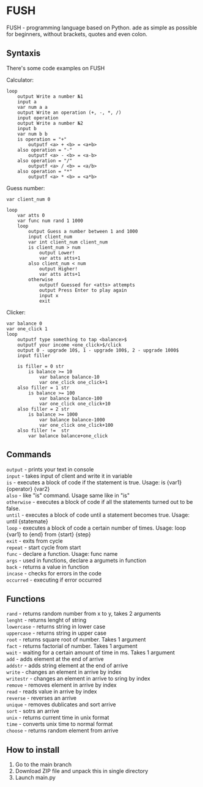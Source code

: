 
# FUSH
FUSH - programming language based on Python. ade as simple as possible for beginners, without brackets, quotes and even colon.
## Syntaxis
There's some code examples on FUSH

Calculator:
```
loop
    output Write a number №1
    input a
    var num a a
    output Write an operation (+, -, *, /)
    input operation
    output Write a number №2
    input b
    var num b b 
    is operation = "+"
        outputf <a> + <b> = <a+b>
    also operation = "-"
        outputf <a> - <b> = <a-b>
    also operation = "/"
        outputf <a> / <b> = <a/b>
    also operation = "*"
        outputf <a> * <b> = <a*b>
```

Guess number:
```
var client_num 0

loop
    var atts 0
    var func num rand 1 1000
    loop
        output Guess a number between 1 and 1000
        input client_num
        var int client_num client_num
        is client_num > num
            output Lower!
            var atts atts+1
        also client_num < num
            output Higher!
            var atts atts+1
        otherwise
            outputf Guessed for <atts> attempts
            output Press Enter to play again
            input x
            exit

```

Clicker:
```
var balance 0
var one_click 1
loop
    outputf type something to tap <balance>$
    outputf your income <one_click>$/click
    output 0 - upgrade 10$, 1 - upgrade 100$, 2 - upgrade 1000$
    input filler

    is filler = 0 str
        is balance >= 10
            var balance balance-10
            var one_click one_click+1
    also filler = 1 str
        is balance >= 100
            var balance balance-100
            var one_click one_click+10
    also filler = 2 str
        is balance >= 1000
            var balance balance-1000
            var one_click one_click+100
    also filler !=  str
        var balance balance+one_click

```
## Commands
`output` - prints your text in console\
`input` - takes input of client and write it in variable\
`is` - executes a block of code if the statement is true. Usage: is {var1} {operator} {var2}\
`also` - like "is" command. Usage same like in "is"\
`otherwise` - executes a block of code if all the statements turned out to be false.\
`until` - executes a block of code until a statement becomes true. Usage: until {statemate}\
`loop` - executes a block of code a certain number of times. Usage: loop {var1} to {end} from {start} {step}\
`exit` - exits from cycle\
`repeat` - start cycle from start\
`func` - declare a function. Usage: func name\
`args` - used in functions, declare a argumets in function\
`back` - returns a value in function\
`incase` - checks for errors in the code\
`occurred` - executing if error occurred

## Functions
`rand` - returns random number from x to y, takes 2 arguments\
`lenght` - returns lenght of string\
`lowercase` - returns string in lower case\
`uppercase` - returns string in upper case\
`root` - returns square root of number. Takes 1 argument\
`fact` - returns factorial of number. Takes 1 argument\
`wait` - waiting for a certain amount of time in ms. Takes 1 argument\
`add` - adds element at the end of arrive\
`addstr` - adds string element at the end of arrive\
`write` - changes an element in arrive by index\
`writestr` - changes an element in arrive to sring by index\
`remove` - removes element in arrive by index\
`read` - reads value in arrive by index\
`reverse` - reverses an arrive\
`unique` - removes dublicates and sort arrive\
`sort` - sotrs an arrive\
`unix` - returns current time in unix format\
`time` - converts unix time to normal format\
`choose` - returns random element from arrive

## How to install
1. Go to the main branch
2. Download ZIP file and unpack this in single directory
3. Launch main.py
